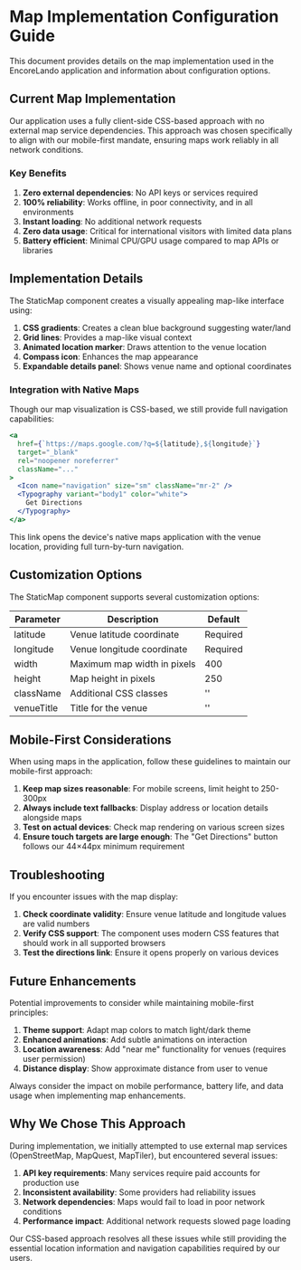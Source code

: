 # Map Implementation Configuration Guide

This document provides details on the map implementation used in the EncoreLando application and information about configuration options.

## Current Map Implementation

Our application uses a fully client-side CSS-based approach with no external map service dependencies. This approach was chosen specifically to align with our mobile-first mandate, ensuring maps work reliably in all network conditions.

### Key Benefits

1. **Zero external dependencies**: No API keys or services required
2. **100% reliability**: Works offline, in poor connectivity, and in all environments
3. **Instant loading**: No additional network requests
4. **Zero data usage**: Critical for international visitors with limited data plans
5. **Battery efficient**: Minimal CPU/GPU usage compared to map APIs or libraries

## Implementation Details

The StaticMap component creates a visually appealing map-like interface using:

1. **CSS gradients**: Creates a clean blue background suggesting water/land
2. **Grid lines**: Provides a map-like visual context
3. **Animated location marker**: Draws attention to the venue location
4. **Compass icon**: Enhances the map appearance
5. **Expandable details panel**: Shows venue name and optional coordinates

### Integration with Native Maps

Though our map visualization is CSS-based, we still provide full navigation capabilities:

```jsx
<a 
  href={`https://maps.google.com/?q=${latitude},${longitude}`}
  target="_blank"
  rel="noopener noreferrer"
  className="..."
>
  <Icon name="navigation" size="sm" className="mr-2" />
  <Typography variant="body1" color="white">
    Get Directions
  </Typography>
</a>
```

This link opens the device's native maps application with the venue location, providing full turn-by-turn navigation.

## Customization Options

The StaticMap component supports several customization options:

| Parameter | Description | Default |
|-----------|-------------|---------|
| latitude | Venue latitude coordinate | Required |
| longitude | Venue longitude coordinate | Required |
| width | Maximum map width in pixels | 400 |
| height | Map height in pixels | 250 |
| className | Additional CSS classes | '' |
| venueTitle | Title for the venue | '' |

## Mobile-First Considerations

When using maps in the application, follow these guidelines to maintain our mobile-first approach:

1. **Keep map sizes reasonable**: For mobile screens, limit height to 250-300px
2. **Always include text fallbacks**: Display address or location details alongside maps
3. **Test on actual devices**: Check map rendering on various screen sizes
4. **Ensure touch targets are large enough**: The "Get Directions" button follows our 44×44px minimum requirement

## Troubleshooting

If you encounter issues with the map display:

1. **Check coordinate validity**: Ensure venue latitude and longitude values are valid numbers
2. **Verify CSS support**: The component uses modern CSS features that should work in all supported browsers
3. **Test the directions link**: Ensure it opens properly on various devices

## Future Enhancements

Potential improvements to consider while maintaining mobile-first principles:

1. **Theme support**: Adapt map colors to match light/dark theme
2. **Enhanced animations**: Add subtle animations on interaction
3. **Location awareness**: Add "near me" functionality for venues (requires user permission)
4. **Distance display**: Show approximate distance from user to venue

Always consider the impact on mobile performance, battery life, and data usage when implementing map enhancements.

## Why We Chose This Approach

During implementation, we initially attempted to use external map services (OpenStreetMap, MapQuest, MapTiler), but encountered several issues:

1. **API key requirements**: Many services require paid accounts for production use
2. **Inconsistent availability**: Some providers had reliability issues
3. **Network dependencies**: Maps would fail to load in poor network conditions
4. **Performance impact**: Additional network requests slowed page loading

Our CSS-based approach resolves all these issues while still providing the essential location information and navigation capabilities required by our users.
